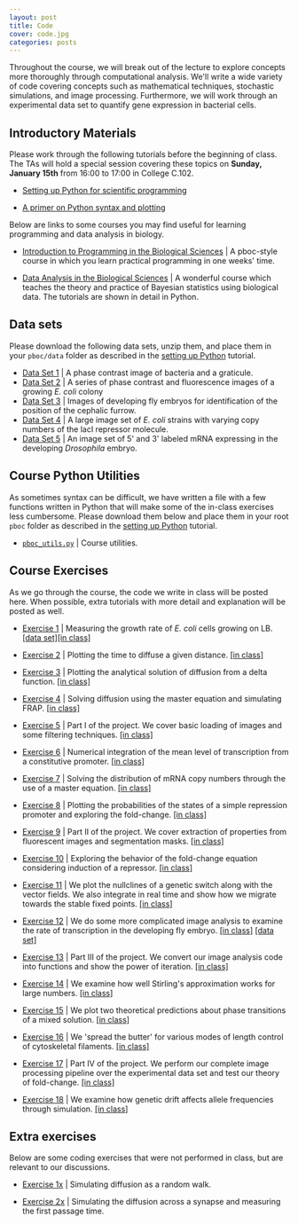 ```yaml
---
layout: post
title: Code
cover: code.jpg
categories: posts
---
```


Throughout the course, we will break out of the lecture to explore concepts more thoroughly through computational analysis. We'll write a wide variety of code covering concepts such as mathematical techniques, stochastic simulations, and image processing. Furthermore, we will work through an experimental data set to quantify gene expression in bacterial cells.



## Introductory Materials
Please work through the following tutorials before the beginning of class. The TAs will hold a special session covering these topics on **Sunday, January 15th** from 16:00 to 17:00 in College C.102.

* [Setting up Python for scientific programming](../../../../code/html/setting_up_python.html)

* [A primer on Python syntax and plotting](../../../../code/html/python_syntax_and_plotting.html)

Below are links to some courses you may find useful for learning programming
and data analysis in biology.

* [Introduction to Programming in the Biological Sciences](http://justinbois.github.io/bootcamp/2016/) \| A pboc-style course in which you learn practical programming in one weeks' time.

* [Data Analysis in the Biological Sciences](http://bebi103.caltech.edu/2016/) \| A wonderful course which teaches the theory and practice of Bayesian statistics using biological data. The tutorials are shown in detail in Python. 

## Data sets

Please download the following data sets, unzip them, and place them in your `pboc/data` folder as described in the [setting up Python](../../../../code/html/setting_up_python.html) tutorial.

* [Data Set 1](http://www.rpgroup.caltech.edu/course_data/sizing_up_ecoli.zip) \| A phase contrast image of bacteria and a graticule.
* [Data Set 2](http://www.rpgroup.caltech.edu/course_data/ecoli_growth.zip) \| A series of phase contrast and fluorescence images of a growing *E. coli* colony
* [Data Set 3](http://www.rpgroup.caltech.edu/course_data/french_flag.zip) \| Images of developing fly embryos for identification of the position of the cephalic furrow.
* [Data Set 4](http://www.rpgroup.caltech.edu/course_data/lacI_titration.zip) \| A large image set of *E. coli* strains with varying copy numbers of the lacI repressor molecule.
* [Data Set 5](http://www.rpgroup.caltech.edu/course_data/fly_elongation.zip)
    \| An image set of 5' and 3' labeled mRNA expressing in the developing
    *Drosophila* embryo.

## Course Python Utilities
As sometimes syntax can be difficult, we have written a file with a few functions written in Python that will make some of the in-class exercises less cumbersome. Please download them below and place them in your root `pboc` folder as described in the [setting up Python](../../../../code/html/setting_up_python.html) tutorial.

* [`pboc_utils.py`](../../../../code/pboc_utils.py) \| Course utilities.

## Course Exercises
As we go through the course, the code we write in class will be posted here. When possible, extra tutorials with more detail and explanation will be posted as well.

* [Exercise 1](../../../../code/ecoli_growth_fluorescence.py) \| Measuring the
    growth rate of *E. coli* cells growing on LB. [\[data
    set\]](https://www.rpgroup.caltech.edu/course_data/ecoli_growth.zip)[\[in
    class\]](../../../../code/inclass/ecoli_growth_in_class.py)

* [Exercise 2](../../../../code/time_to_diffuse.py) \| Plotting the time to
    diffuse a given distance. [\[in
    class\]](../../../../code/inclass/time_to_diffuse_in_class.py)

* [Exercise 3](../../../../code/analytical_diffusion_equation.py) \| Plotting the
    analytical solution of diffusion from a delta function. [\[in
    class\]](../../../../code/inclass/analytical_diffusion_in_class.py)

* [Exercise 4](../../../../code/master_equation_diffusion.py) \| Solving
    diffusion using the master equation and simulating FRAP. [\[in
    class\]](../../../../code/inclass/master_equation_diffusion_in_class.py)

* [Exercise 5](../../../../code/project_pt1_filtering.py) \| Part I of the
    project. We cover basic loading of images and some filtering techniques.
    [\[in class\]](../../../../code/inclass/project_part1_in_class.py)

* [Exercise 6](../../../../code/constitutive_expression.py) \| Numerical integration of the mean level of transcription from a constitutive promoter. [\[in class\]](../../../../code/inclass/constitutive_expression_in_class.py)

* [Exercise 7](../../../../code/master_equation_constitutive_expression.py) \|
Solving the distribution of mRNA copy numbers through the use of a master equation. [\[in class\]](../../../../code/inclass/master_equation_constitutive_in_class.py)

* [Exercise 8](../../../../code/plotting_pbound_repressor.py) \| Plotting the probabilities of the states of a simple repression promoter and exploring the fold-change. [\[in class\]](../../../../code/inclass/plotting_probabilities_repressor_in_class.py)

* [Exercise 9](../../../../code/project_pt2_measurement.py) \| Part II of the project. We cover extraction of properties from fluorescent images and segmentation masks. [\[in class\]](../../../../code/inclass/project_part2_in_class.py)

* [Exercise 10](../../../../code/mwc_induction.py) \| Exploring the behavior of the fold-change equation considering induction of a repressor. [\[in class\]](../../../../code/inclass/mwc_induction_in_class.py)

* [Exercise 11](../../../../code/phase_portrait.py) \| We plot the nullclines of a genetic switch along with the vector fields. We also integrate in real time and show how we migrate towards the stable fixed points. [\[in class\]](../../../../code/inclass/phase_portrait_in_class.py)

* [Exercise 12](../../../../code/fly_transcription.py) \| We do some more complicated image analysis to examine the rate of transcription in the developing fly embryo. [\[in class\]](../../../../code/inclass/fly_transcription_in_class) [\[data set\]](http://www.rpgroup.caltech.edu/course_data/fly_elongation.zip)

* [Exercise 13](../../../../code/project_pt3_functions_and_iteration.py) \| Part III of the project. We convert our image analysis code into functions and show the power of iteration. [\[in class\]](../../../../code/inclass/project_part3_in_class.py)

* [Exercise 14](../../../../code/stirling_appx.py) \| We examine how well Stirling's approximation works for large numbers. [\[in class\]](../../../../code/inclass/stirling_approximation_in_clss.py)

* [Exercise 15](../../../../code/phase_transition.py) \| We plot two theoretical predictions about phase transitions of a mixed solution. [\[in class\]](../../../../code/inclass/free_energy_phase_transition_in_class.py)

* [Exercise 16](../../../../code/microtubule_butter_spreading.py) \| We 'spread the butter' for various modes of length control of cytoskeletal filaments. [\[in class\]](../../../../code/inclass/microtubule_butter_spreading_in_class.py)

* [Exercise 17](../../../../code/project_pt4_fold-change.py) \| Part IV of the project. We perform our complete image processing pipeline over the experimental data set and test our theory of fold-change. [\[in class\]](../../../../code/inclass/project_part4_in_class.py)

* [Exercise 18](../../../../code/genetic_drift_simulation.py) \| We examine how genetic drift affects allele frequencies through simulation. [\[in class\]](../../../../code/inclass/genetic_drift_simulation_in_class.py)

## Extra exercises
Below are some coding exercises that were not performed in class, but are
relevant to our discussions.

* [Exercise 1x](../../../../code/stochastic_diffusion_simulation.py) \| Simulating diffusion as a random walk.

* [Exercise 2x](../../../../code/diffusion_across_a_synapse.py) \| Simulating the diffusion across a synapse and measuring the first passage time.
